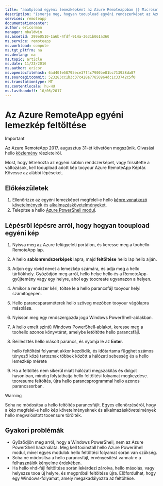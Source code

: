 ```yaml
---
title: "aaaUpload egyéni lemezképként az Azure Remoteappban |} Microsoft Docs"
description: "Ismerje meg, hogyan tooupload egyéni rendszerképet az Azure RemoteApp"
services: remoteapp
documentationcenter: 
author: ericorman
manager: mbaldwin
ms.assetid: 299e0510-1a6b-4fdf-914a-3631b061a360
ms.service: remoteapp
ms.workload: compute
ms.tgt_pltfrm: na
ms.devlang: na
ms.topic: article
ms.date: 11/23/2016
ms.author: ericor
ms.openlocfilehash: 6ad40fe58795ece37f4c7900be01bc713938da87
ms.sourcegitcommit: 523283cc1b3c37c428e77850964dc1c33742c5f0
ms.translationtype: MT
ms.contentlocale: hu-HU
ms.lasthandoff: 10/06/2017
---
```

# <a name="upload-a-custom-image-for-azure-remoteapp"></a>Az Azure RemoteApp egyéni lemezkép feltöltése
> [!IMPORTANT]
> Az Azure RemoteApp 2017. augusztus 31-ét követően megszűnik. Olvasási hello [közlemény](https://go.microsoft.com/fwlink/?linkid=821148) részleteiről.
> 
> 

Most, hogy létrehozta az egyéni sablon rendszerképet, vagy frissítette a változások, kell tooupload adott kép tooyour Azure RemoteApp Képtár. Kövesse az alábbi lépéseket.

## <a name="before-you-start"></a>Előkészületek
1. Ellenőrizze az egyéni lemezképet megfelel-e hello [képre vonatkozó követelmények](remoteapp-imagereqs.md) és [alkalmazáskövetelményeket](remoteapp-appreqs.md).
2. Telepítse a hello [Azure PowerShell modul](/powershell/azure/overview).

## <a name="step-by-step-on-how-tooupload-custom-image"></a>Lépésről lépésre arról, hogy hogyan tooupload egyéni kép
1. Nyissa meg az Azure felügyeleti portálon, és keresse meg a toohello RemoteApp lap.
2. A hello **sablonrendszerképek** lapra, majd **feltöltése** hello lap hello alján.
3. Adjon egy rövid nevet a lemezkép számára, és adja meg a hello tárfiókhely. Győződjön meg arról, hello helye hello és a RemoteApp-gyűjtemény vagy egy helyre, ahol egy toocreate ugyanazon a helyen.
4. Amikor a rendszer kéri, töltse le a hello parancsfájl tooyour helyi számítógépen.
5. Hello parancsparaméterek hello szöveg mezőben tooyour vágólapra másolása.
6. Nyisson meg egy rendszergazda jogú Windows PowerShell-ablakban.
7. A hello emelt szintű Windows PowerShell-ablakot, keresse meg a toohello azonos könyvtárat, amelybe letöltötte hello parancsfájl.
8. Beillesztés hello másolt parancs, és nyomja le az **Enter**.
   
   hello feltöltési folyamat akkor kezdődik, és időtartama függhet számos tényező közé tartoznak többek között a hálózati sebesség és a hello lemezkép mérete
9. Ha a feltöltés nem sikerül miatt hálózati megszakítás és dolgot hasonlóan, mindig folytathatja hello feltöltési folyamat megkezdése. tooresume feltöltés, újra hello parancsprogrammal hello azonos parancssorban.

> [!WARNING]
> Soha ne módosítsa a hello feltöltés parancsfájlt. Egyes ellenőrzéséről, hogy a kép megfelel-e hello kép követelményeknek és alkalmazáskövetelmények hello megvalósított tooensure törölték.
> 
> 

## <a name="common-problems"></a>Gyakori problémák
* Győződjön meg arról, hogy a Windows PowerShell, nem az Azure PowerShell használata. Meg kell tooinstall hello Azure PowerShell modul, mivel egyes modulok hello feltöltési folyamat során van szükség.
* Soha ne módosítsa a hello parancsfájl, érvényesítést vannak-e a felhasználók kényelme érdekében.
* Ha hello vhd-fájl feltöltése során lekérdezi zárolva, hello másolás, vagy helyezze tooa új helyre, és megpróbál feltöltése újra. Előfordulhat, hogy egy Windows-folyamat, amely megakadályozza az feltöltése.  

